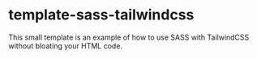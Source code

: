 # template-sass-tailwindcss

This small template is an example of how to use SASS with TailwindCSS without bloating your HTML code.